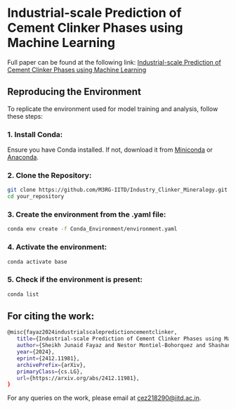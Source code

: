 # Industrial-scale Prediction of Cement Clinker Phases using Machine Learning

Full paper can be found at the following link: [Industrial-scale Prediction of Cement Clinker Phases using Machine Learning](https://arxiv.org/abs/2412.11981)

## Reproducing the Environment

To replicate the environment used for model training and analysis, follow these steps:

### 1. Install Conda:
   Ensure you have Conda installed. If not, download it from [Miniconda](https://docs.conda.io/en/latest/miniconda.html) or [Anaconda](https://www.anaconda.com/).

### 2. Clone the Repository:
   ```bash
   git clone https://github.com/M3RG-IITD/Industry_Clinker_Mineralogy.git
   cd your_repository
   ```
### 3. Create the environment from the .yaml file:
   ```bash
   conda env create -f Conda_Environment/environment.yaml
   ```
### 4. Activate the environment:
   ```bash
   conda activate base
   ```
### 5. Check if the environment is present:
   ```bash
   conda list
   ```
## For citing the work:
   ```bash
   @misc{fayaz2024industrialscalepredictioncementclinker,
      title={Industrial-scale Prediction of Cement Clinker Phases using Machine Learning}, 
      author={Sheikh Junaid Fayaz and Nestor Montiel-Bohorquez and Shashank Bishnoi and Matteo Romano and Manuele Gatti and N. M. Anoop Krishnan},
      year={2024},
      eprint={2412.11981},
      archivePrefix={arXiv},
      primaryClass={cs.LG},
      url={https://arxiv.org/abs/2412.11981}, 
}
   ```

For any queries on the work, please email at cez218290@iitd.ac.in.



